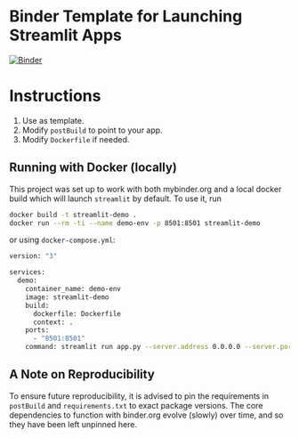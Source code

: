 # Binder Template for Launching Streamlit Apps

[![Binder](https://mybinder.org/badge_logo.svg)](https://mybinder.org/v2/gh/santi-nue/stl100/main?urlpath=app/)

# Instructions
1. Use as template.
1. Modify `postBuild` to point to your app.
1. Modify `Dockerfile` if needed.



## Running with Docker (locally)
This project was set up to work with both mybinder.org and a local docker build which will launch `streamlit` by default.
To use it, run

```bash
docker build -t streamlit-demo .
docker run --rm -ti --name demo-env -p 8501:8501 streamlit-demo
```

or using `docker-compose.yml`:
```bash
version: "3"

services:
  demo:
    container_name: demo-env
    image: streamlit-demo
    build:
      dockerfile: Dockerfile
      context: .
    ports:
      - "8501:8501"
    command: streamlit run app.py --server.address 0.0.0.0 --server.port 8501 --server.enableCORS False --server.enableXsrfProtection False
 ```


## A Note on Reproducibility
To ensure future reproducibility, it is advised to pin the requirements in `postBuild` and `requirements.txt` to exact package versions.
The core dependencies to function with binder.org evolve (slowly) over time, and so they have been left unpinned here.
